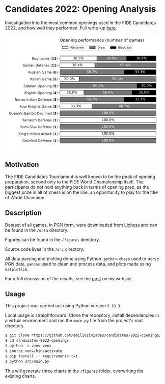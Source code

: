 # Candidates 2022: Opening Analysis

Investigation into the most common openings used in the FIDE Candidates 2022, and how well they performed. Full write-up [here](https://emilio.co.za/candidates-2022).

<img src="./figures/opening_performance.png" alt="Opening performance" />

## Motivation

The FIDE Candidates Tournament is well known to be the peak of opening preparation, second only to the FIDE World Championship itself. The participants do not hold anything back in terms of opening prep, as the biggest prize in all of chess is on the line: an opportunity to play for the title of World Champion.

## Description

Dataset of all games, in PGN form, were downloaded from [Lichess](lichess.org) and can be found in the `/data` directory.

Figures can be found in the `/figures` directory.

Source code lives in the `/src` directory.

All data parsing and plotting done using Python. `python-chess` used to parse PGN data, `pandas` used to clean and process data, and plots made using `matplotlib`.

For a full discussion of the results, see the [post](https://emilio.co.za/candidates-2022) on my website.

## Usage

This project was carried out using Python version `3.10.3`

Local usage is straightforward. Clone the repository, install dependencies in a virtual environment and run the `main.py` file from the project's root directory.

```bash
$ git clone https://github.com/emilioziniades/candidates-2022-openings/
$ cd candidates-2022-openings
$ python -m venv venv
$ source venv/bin/activate
$ pip install -r requirements.txt
$ python src/main.py
```

This will generate three charts in the `/figures` folder, overwriting the existing charts.
